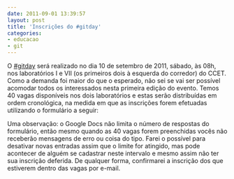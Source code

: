 ```yaml
---
date: 2011-09-01 13:39:57
layout: post
title: 'Inscrições do #gitday'
categories:
- educacao
- git
---
```


O [#gitday](http://twitter.com/search/realtime/%23gitday) será realizado no dia 10 de setembro de 2011, sábado, às 08h, nos laboratórios I e VII (os primeiros dois à esquerda do corredor) do CCET. Como a demanda foi maior do que o esperado, não sei se vai ser possível acomodar todos os interessados nesta primeira edição do evento. Temos 40 vagas disponíveis nos dois laboratórios e estas serão distribuídas em ordem cronológica, na medida em que as inscrições forem efetuadas utilizando o formulário a seguir:

Uma observação: o Google Docs não limita o número de respostas do formulário, então mesmo quando as 40 vagas forem preenchidas vocês não receberão mensagens de erro ou coisa do tipo. Farei o possível para desativar novas entradas assim que o limite for atingido, mas pode acontecer de alguém se cadastrar neste intervalo e mesmo assim não ter sua inscrição deferida. De qualquer forma, confirmarei a inscrição dos que estiverem dentro das vagas por e-mail.
